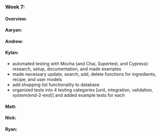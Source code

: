 ### Week 7:
#### Overview:


#### Aaryan:

#### Andrew:

#### Kylan:
- automated testing with Mocha (and Chai, Supertest, and Cypress): research, setup, documentation, and made examples  
- made necessary update, search, add, delete functions for ingredients, recipe, and user models  
- add shopping list functionality to database  
- organized tests into 4 testing categories [unit, integration, validation, system(end-2-end)] and added example tests for each  

#### Matt:

#### Nick:

#### Ryan:
